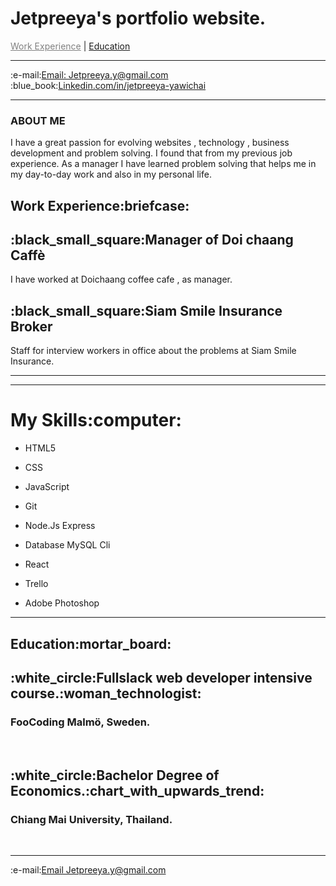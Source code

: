 # Jetpreeya's portfolio website.
<!DOCTYPE html>
<html lang="en" >
<head>
 
</head>

<body>
  <div class="navbar" id="myTopnav" >
    <a href="#c2", style = "color:gray; ">Work Experience</a>  |
    <a href="#c4">Education</a>
    <a href="javascript:void(0);" class="icon" onclick="myFunction()"></a>
  </div>
<hr>
<section class="contract"> 
    <div class="icon-bar" id="c3">
        :e-mail:<a class="active" href="mailto: Jetpreeya.y@gmail.com"><i class="fa fa-envelope"></i>Email: Jetpreeya.y@gmail.com</a><br>
        :blue_book:<a href="https://www.linkedin.com/in/jetpreeya-yawichai-42009b144/"  target="_blank"><i class="fa fa-linkedin"></i>Linkedin.com/in/jetpreeya-yawichai</a><br>
      </div>
</section>
<hr>
   <h3>ABOUT ME </h3>
 <p>I have a great passion for evolving websites , technology , business development and problem solving.
  I found that from my previous job experience. As a manager I have learned problem solving that helps me in my day-to-day work and also in my personal life. 
</p>
    <section class="work-experince">
    <h1 id="c2">Work Experience:briefcase:</h1>
    <div class="timeline">
        <div class="container left">
          <div class="content">
            <h2>:black_small_square:Manager of Doi chaang Caffè</h2>
            <p> I have worked at Doichaang coffee cafe , as manager.<br></p>
          </div>
        </div>
        <div class="container">
          <div class="content">
            <h2>:black_small_square:Siam Smile Insurance Broker</h2>
            <p>Staff for interview workers in office about the problems at Siam Smile Insurance.</p>
          </div>
          <hr>
        </section> 
        <hr>
      <h1>My Skills:computer:</h1>
<ul>
<li><p>HTML5</p></li>
<div class="container">
  
</div>

<li><p>CSS</p></li>
<div class="container">
  
</div>

<li><p>JavaScript</p></li>
<div class="container">
</div>

<li><p>Git</p></li>
<div class="container">
  
</div>

<li><p>Node.Js Express</p></li>
<div class="container">
  
</div>
 <li><p>Database MySQL Cli </p></li>
<div class="container">
  
</div>    
<li><p>React</p></li>
<div class="container">
  
</div>

<li><p>Trello</p></li>
<div class="container">  
</div>

<li><p>Adobe Photoshop</p></li>
<div class="container"> 
</div>
</ul>
<hr>
<section class="Education">
    <h1 id="c4">Education:mortar_board:</h1>
    <div class="timeline">
          <div class="container">
            <div class="content">
              <h2>:white_circle:Fullslack web developer intensive course.:woman_technologist:</h2>
             <h3>FooCoding Malmö, Sweden.</h3> <br>
            </div>
          </div>
          <div class="container">
          <div class="content">
          <h2>  :white_circle:Bachelor Degree of Economics.:chart_with_upwards_trend:</h2>
            <h3>Chiang Mai University, Thailand.</h3><br>
          </div>
        </div>
        </section>
  <hr>
  <section class="contract"> 
    <div class="icon-bar" id="c3">
        :e-mail:<a class="active" href="mailto: Jetpreeya.y@gmail.com"><i class="fa fa-envelope"></i>Email Jetpreeya.y@gmail.com</a><br>
       <br>
</html>
